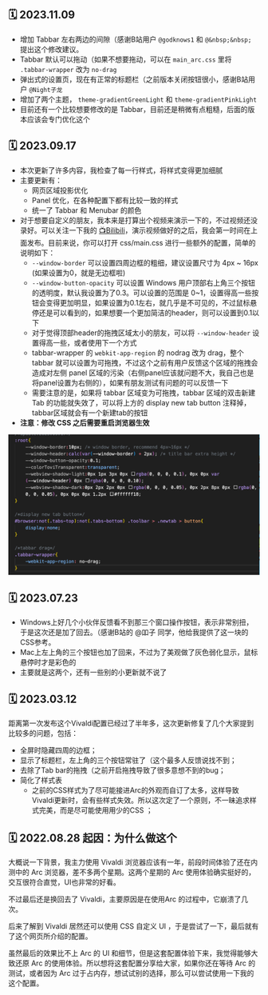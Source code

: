 ## 🗓️ 2023.11.09
- 增加 Tabbar 左右两边的间隙（感谢B站用户 `@godknows1` 和 `@&nbsp;&nbsp;` 提出这个修改建议。
- Tabbar 默认可以拖动（如果不想要拖动，可以在 `main_arc.css` 里将 `.tabbar-wrapper` 改为  `no-drag`
- 弹出式的设置页，现在有正常的标题栏（之前版本关闭按钮很小，感谢B站用户 `@Night子龙`
- 增加了两个主题， `theme-gradientGreenLight` 和 `theme-gradientPinkLight`
- 目前还有一个比较想要修改的是 Tabbar，目前还是稍微有点粗糙，后面的版本应该会专门优化这个

## 🗓️ 2023.09.17
- 本次更新了许多内容，我检查了每一行样式，将样式变得更加细腻
- 主要更新有：
  - 网页区域投影优化
  - Panel 优化，在各种配置下都有比较一致的样式
  - 统一了 Tabbar 和 Menubar 的颜色
- 对于想要自定义的朋友，我本来是打算出个视频来演示一下的，不过视频还没录好。可以关注一下我的 [📺Bilibili](https://www.bilibili.com/video/BV1fe4y1a7WQ)，演示视频做好的之后，我会第一时间在上面发布。目前来说，你可以打开 css/main.css 进行一些额外的配置，简单的说明如下：
  - `--window-border` 可以设置四周边框的粗细，建议设置尺寸为 4px ~ 16px (如果设置为0，就是无边框啦)
  - `--window-button-opacity` 可以设置 Windows 用户顶部右上角三个按钮的透明度，默认我设置为了0.3。可以设置的范围是 0~1，设置得高一些按钮会变得更加明显，如果设置为0.1左右，就几乎是不可见的，不过鼠标悬停还是可以看到的，如果想要一个更加简洁的header，则可以设置到0.1以下
  - 对于觉得顶部header的拖拽区域太小的朋友，可以将 `--window-header` 设置得高一些，或者使用下一个方式
  - tabbar-wrapper 的 `webkit-app-region` 的 nodrag 改为 drag，整个tabbar 就可以设置为可拖拽，不过这个之前有用户反馈这个区域的拖拽会造成对左侧 panel 区域的污染（右侧panel应该就问题不大，我自己也是将panel设置为右侧的），如果有朋友测试有问题的可以反馈一下
  - 需要注意的是，如果将 tabbar 区域变为可拖拽，tabbar 区域的双击新建 Tab 的功能就失效了，可以将上方的 display new tab button 注释掉，tabbar区域就会有一个新建tab的按钮
- **注意：修改 CSS 之后需要重启浏览器生效**

 ![Annotation](./images/annotate-config.png)

## 🗓️ 2023.07.23
- Windows上好几个小伙伴反馈看不到那三个窗口操作按钮，表示非常别扭，于是这次还是加了回去。（感谢B站的 @吅子 同学，他给我提供了这一块的CSS参考。
- Mac上左上角的三个按钮也加了回来，不过为了美观做了灰色弱化显示，鼠标悬停时才是彩色的
- 主要就是这两个，还有一些别的小更新就不说了

## 🗓️ 2023.03.12
距离第一次发布这个Vivaldi配置已经过了半年多，这次更新修复了几个大家提到比较多的问题，包括：
- 全屏时隐藏四周的边框；
- 显示了标题栏，左上角的三个按钮常驻了（这个最多人反馈说找不到；
- 去除了Tab bar的拖拽（之前开启拖拽导致了很多意想不到的bug；
- 简化了样式表
    - 之前的CSS样式为了尽可能接进Arc的外观而自订了太多，这样导致Vivaldi更新时，会有些样式失效。所以这次定了一个原则，不一昧追求样式完美，而是尽可能使用用少的CSS ；

## 🗓️ 2022.08.28 起因：为什么做这个

大概说一下背景，我主力使用 Vivaldi 浏览器应该有一年，前段时间体验了还在内测中的 Arc 浏览器，差不多两个星期。这两个星期的 Arc 使用体验确实挺好的，交互很符合直觉，UI也非常的好看。

不过最后还是换回去了 Vivaldi，主要原因是在使用Arc 的过程中，它崩溃了几次。

后来了解到 Vivaldi 居然还可以使用 CSS 自定义 UI ，于是尝试了一下，最后就有了这个网页所介绍的配置。

虽然最后的效果比不上 Arc 的 UI 和细节，但是这套配置体验下来，我觉得能够大致还原 Arc 的使用体验。所以想将这套配置分享给大家，如果你还在等待 Arc 的测试，或者因为 Arc 过于占内存，想试试别的选择，那么可以尝试使用一下我的这个配置。